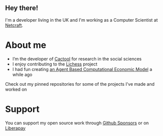 ## Hey there!

I'm a developer living in the UK and I'm working as a Computer Scientist at [Netcraft](https://www.netcraft.com/).

# About me
* I’m the developer of [Cactool](https://github.com/cactool/cactool) for research in the social sciences
* I enjoy contributing to the [Lichess](https://github.com/lichess-org/lila) project
* I had fun creating [an Agent Based Computational Economic Model](https://github.com/dignissimus/ABM) a while ago

Check out my pinned repositories for some of the projects I've made and worked on

# Support
You can support my open source work through [Github Sponsors](https://github.com/sponsors/dignissimus) or on [Liberapay](https://liberapay.com/dignissimus)

